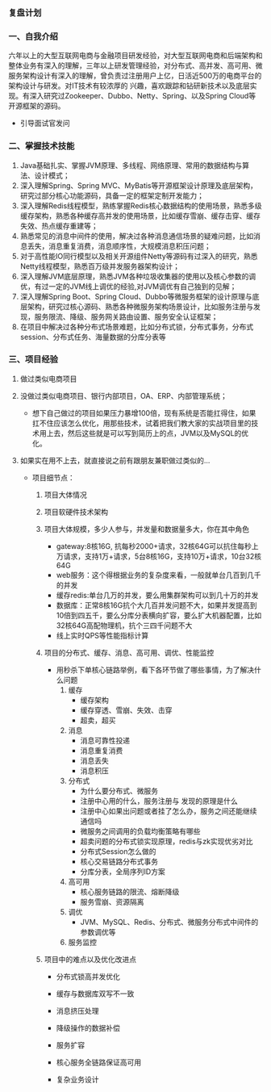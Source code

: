 ### 复盘计划

### 一、自我介绍

​      六年以上的大型互联网电商与金融项目研发经验，对大型互联网电商和后端架构和整体业务有深入的理解，三年以上研发管理经验，对分布式、高并发、高可用、微服务架构设计有深入的理解，曾负责过注册用户上亿，日活近500万的电商平台的架构设计与研发。对IT技术有较浓厚的 兴趣，喜欢跟踪和钻研新技术以及底层实现。有深入研究过Zookeeper、Dubbo、Netty、Spring、以及Spring Cloud等开源框架的源码。

- 引导面试官发问

### 二、掌握技术技能

1. Java基础扎实、掌握JVM原理、多线程、网络原理、常用的数据结构与算法、设计模式；
2. 深入理解Spring、Spring MVC、MyBatis等开源框架设计原理及底层架构， 研究过部分核心功能源码，具备一定的框架定制开发能力；
3. 深入理解Redis线程模型，熟练掌握Redis核心数据结构的使用场景，熟悉多级缓存架构，熟悉各种缓存高并发的使用场景，比如缓存雪崩、缓存击穿、缓存失效、热点缓存重建等；
4. 熟悉常见的消息中间件的使用，解决过各种消息通信场景的疑难问题，比如消息丢失，消息重复消费，消息顺序性，大规模消息积压问题；
5. 对于高性能IO同行模型以及相关开源组件Netty等源码有过深入的研究，熟悉Netty线程模型，熟悉百万级并发服务器架构设计；
6. 深入理解JVM底层原理，熟悉JVM各种垃圾收集器的使用以及核心参数的调优，有过一定的JVM线上调优的经验,对JVM调优有自己独到的见解；
7. 深入理解Spring Boot、Spring Cloud、Dubbo等微服务框架的设计原理与底层架构，研究过核心源码、熟悉各种微服务架构场景设计，比如服务注册与发现，服务限流、降级、服务网关路由设置、服务安全认证框架；
8. 在项目中解决过各种分布式场景难题，比如分布式锁，分布式事务，分布式session、分布式任务、海量数据的分库分表等

### 三、项目经验

1. 做过类似电商项目

2. 没做过类似电商项目、银行内部项目，OA、ERP、内部管理系统；

   - 想下自己做过的项目如果压力暴增100倍，现有系统是否能扛得住，如果扛不住应该怎么优化，用那些技术，试着把我们教大家的实战项目里的技术用上去，然后这些就是可以写到简历上的点，JVM以及MySQL的优化。

3. 如果实在用不上去，就直接说之前有跟朋友兼职做过类似的...

   - 项目细节点：

     1. 项目大体情况

     2. 项目软硬件技术架构

     3. 项目大体规模，多少人参与，并发量和数据量多大，你在其中角色

        - gateway:8核16G, 抗每秒2000+请求，32核64G可以抗住每秒上万请求，支持1万+请求，5台8核16G，支持10万+请求，10台32核64G
        - web服务：这个得根据业务的复杂度来看，一般就单台几百到几千的并发
        - 缓存redis:单台几万的并发，要么用集群架构可以到几十万的并发
        - 数据库：正常8核16G抗个大几百并发问题不大，如果并发提高到10倍到四五千，要么分库分表横向扩容，要么扩大机器配置，比如32核64G高配物理机，抗个三四千问题不大
        - 线上实时QPS等性能指标计算

     4. 项目的分布式、缓存、消息、高可用、调优、性能监控

        - 用秒杀下单核心链路举例，看下各环节做了哪些事情，为了解决什么问题
          1. 缓存
             - 缓存架构
             - 缓存穿透、雪崩、失效、击穿
             - 超卖，超买
          2. 消息
             - 消息可靠性投递
             - 消息重复消费
             - 消息丢失
             - 消息积压
          3. 分布式
             - 为什么要分布式、微服务
             - 注册中心用的什么，服务注册与 发现的原理是什么
             - 注册中心如果出问题或者挂了怎么办，服务之间还能继续通信吗
             - 微服务之间调用的负载均衡策略有哪些
             - 超卖问题的分布式锁实现原理，redis与zk实现优劣对比
             - 分布式Session怎么做的
             - 核心交易链路分布式事务
             - 分库分表，全局序列ID方案
          4. 高可用
             - 核心服务链路的限流、熔断降级
             - 服务雪崩、资源隔离
          5. 调优
             - JVM、MySQL、Redis、分布式、微服务分布式中间件的参数调优等
          6. 服务监控

     5. 项目中的难点以及优化改进点

        - 分布式锁高并发优化

        - 缓存与数据库双写不一致

        - 消息挤压处理

        - 降级操作的数据补偿

        - 服务扩容

        - 核心服务全链路保证高可用

        - 复杂业务设计

          































